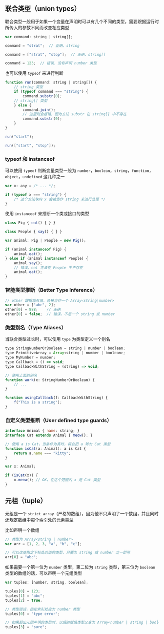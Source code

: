 ## 联合类型（union types）

联合类型一般用于如果一个变量在声明时可以有几个不同的类型，需要跟据运行时所传入的参数不同而改变相应类型

```js
var command: string | string[];

command = "strat";  // 正确，string

command = ["strat", "stop"];  // 正确，string[]

command = 123;  // 错误，没有声明 number 类型
```

也可以使用 `typeof` 来进行判断

```js
function run(command: string | string[]) {
    // string 类型
    if (typeof command === "string") { 
        command.substr(0);
    // string[] 类型
    } else { 
        command.join();
        // 这里则会报错，因为方法 substr 在 string[] 中不存在
        command.substr(0); 
    }
}

run("start");

run(["start", "stop"]);
```


### typeof 和 instanceof

可以使用 `typeof` 判断变量类型一般为 `number`，`boolean`，`string`，`function`，`object`，`undefined` 这几种之一 

```js
var x: any = /* ... */;

if (typeof x === "string") {
    /* 这个方法块内 x 会被当作 string 来进行处理 */
}
```

使用 `instanceof` 来推断一个类或接口的类型

```js
class Pig { eat() { } }

class People { say() { } }

var animal: Pig | People = new Pig();

if (animal instanceof Pig) {
    animal.eat();
} else if (animal instanceof People) {
    animal.say();
    // 错误，eat 方法在 People 中不存在
    animal.eat();
}
```


### 智能类型推断（Better Type Inference）

```js
// other 跟据现有值，会被当作一个 Array<string|number>
var other = ["abc", 2];
other[0] = 888;    // 正确
other[0] = false;  // 错误，不是一个 string 或 number
```


### 类型别名（Type Aliases）

当联合类型过长时，可以使用 `type` 为类型定义一个别名

```js
type StringNumberOrBoolean = string | number | boolean;
type PrimitiveArray = Array<string | number | boolean>;
type MyNumber = number;
type Callback = () => void;
type CallbackWithString = (string) => void;

// 使用上面的别名
function work(x: StringNumberOrBoolean) {
    // ...
}

function usingCallback(f: CallbackWithString) {
    f("This is a string");
}
```

### 自定义类型推断（User defined type guards）

```js
interface Animal { name: string; }
interface Cat extends Animal { meow(); }

// 使用 a is Cat，当条件为真时，将会把 a 转为 Cat 类型
function isCat(a: Animal): a is Cat {
    return a.name === "kitty";
}

var x: Animal;

if (isCat(x)) {
    x.meow(); // OK，在这个范围内 x 是 Cat 类型
}
```


## 元祖（tuple）

元组是一个 `strict array`（严格的数组），因为他不只声明了一个数组，并且同时还规定数组中每个索引处的元素类型

比如声明一个数组

```js
// 类型为 Array<string | number>
var arr = [1, 2, 3, "a", "b", "c"];

// 可以改变指定下标处的值的类型，只要为 string 或 number 之一即可
arr[0] = "abc"; 
```

如果需要一个第一位为 `number` 类型，第二位为 `string` 类型，第三位为 `boolean` 类型的数组的话，可以声明一个元组类型

```js
var tuples: [number, string, boolean];

tuples[0] = 123;
tuples[1] = "abc";
tuples[2] = true;

// 类型错误，指定索引处应为 number 类型
tuples[0] = "type error";  

// 如果超出元组声明的类型时，以后的赋值类型又变为 Array<number | string | boolean>，只要是三者之一即可
tuples[3] = "sure";
```
